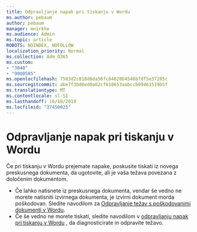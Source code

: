 ```yaml
---
title: Odpravljanje napak pri tiskanju v Wordu
ms.author: pebaum
author: pebaum
manager: mnirkhe
ms.audience: Admin
ms.topic: article
ROBOTS: NOINDEX, NOFOLLOW
localization_priority: Normal
ms.collection: Adm_O365
ms.custom:
- "3040"
- "9000585"
ms.openlocfilehash: 7503d2c018d6da56fc84028b4546b7df5e37285c
ms.sourcegitcommit: abe7f3bd6ed0a62cf618653aabccb99461519b5f
ms.translationtype: MT
ms.contentlocale: sl-SI
ms.lasthandoff: 10/10/2019
ms.locfileid: "37450025"
---
```

# <a name="resolving-print-failures-in-word"></a>Odpravljanje napak pri tiskanju v Wordu

Če pri tiskanju v Wordu prejemate napake, poskusite tiskati iz novega preskusnega dokumenta, da ugotovite, ali je vaša težava povezana z določenim dokumentom.

- Če lahko natisnete iz preskusnega dokumenta, vendar še vedno ne morete natisniti izvirnega dokumenta, je izvirni dokument morda poškodovan. Sledite navodilom za [Odpravljanje težav s poškodovanimi dokumenti v Wordu](https://docs.microsoft.com/office/troubleshoot/word/damaged-documents-in-word#update-microsoft-office-and-windows).
- Če še vedno ne morete tiskati, sledite navodilom v [odpravljanju napak pri tiskanju v Wordu](https://docs.microsoft.com/office/troubleshoot/word/print-failures-in-word) , da diagnosticirate in odpravite težavo.